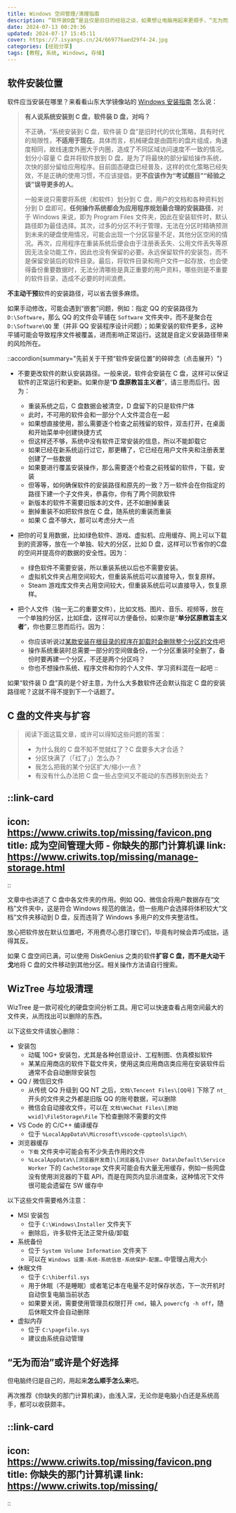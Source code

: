 ```yaml
---
title: Windows 空间管理/清理指南
description: “软件装D盘”是且仅是旧日的经验之谈，如果想让电脑用起来更顺手，“无为而治”或许是个好选择。
date: 2024-07-13 00:29:36
updated: 2024-07-17 15:45:11
cover: https://7.isyangs.cn/24/669776aed29f4-24.jpg
categories: [经验分享]
tags: [教程, 系统, Windows, 存储]
---
```


## 软件安装位置

软件应当安装在哪里？来看看山东大学镜像站的 [Windows 安装指南](https://mirrors.sdu.edu.cn/docs/guide/Windows-iso/) 怎么说：

> **有人说系统安装到 C 盘，软件装 D 盘，对吗？**
>
> 不正确，“系统安装到 C 盘，软件装 D 盘”是旧时代的优化策略，具有时代的局限性，**不适用于现在**。具体而言，机械硬盘是由圆形的盘片组成，角速度相同，故线速度外圈大于内圈，造成了不同区域访问速度不一致的情况。划分小容量 C 盘并将软件放到 D 盘，是为了将最快的部分留给操作系统，次快的部分留给应用程序。目前固态硬盘已经普及，这样的优化策略已经失效，不是正确的使用习惯，不应该提倡，更**不应该作为“考试题目”“经验之谈”误导更多的人**。
>
> 一般来说只需要将系统（和软件）划分到 C 盘，用户的文档和各种资料划分到 D 盘即可。**任何操作系统都会为应用程序规划最合理的安装路径**，对于 Windows 来说，即为 Program Files 文件夹，因此在安装软件时，默认路径即为最佳选择。其次，过多的分区不利于管理，无法在分区时精确预测到未来的硬盘使用情况，可能会出现一个分区容量不足，其他分区空闲的情况。再次，应用程序在重装系统后便会由于注册表丢失、公用文件丢失等原因无法全功能工作，因此也没有保留的必要。永远保留软件的安装包，而不是保留安装后的软件目录。最后，将软件目录和用户文件一起存放，也会使得备份重要数据时，无法分清哪些是真正重要的用户资料，哪些则是不重要的软件目录，造成不必要的时间浪费。

**不主动干预**软件的安装路径，可以省去很多麻烦。

如果手动修改，可能会遇到“嵌套”问题，例如：指定 QQ 的安装路径为 `D:\Software`，那么 QQ 的文件会平铺在 `Software` 文件夹中，而不是聚合在 `D:\Software\QQ` 里（并非 QQ 安装程序设计问题）；如果安装的软件更多，这种平铺可能会导致程序文件被覆盖，进而影响正常运行。这就是自定义安装路径带来的风险所在。

::accordion{summary="先前关于干预“软件安装位置”的碎碎念（点击展开）"}

- 不要更改软件的默认安装路径。一般来说，软件会安装在 C 盘，这样可以保证软件的正常运行和更新。如果你是“**D 盘原教旨主义者**”，请三思而后行。因为：
  - 重装系统之后，C 盘数据会被清空，D 盘留下的只是软件尸体
  - 此时，不可用的软件会和一部分个人文件混合在一起
  - 如果想直接使用，那么需要逐个检查之前残留的软件，双击打开，在桌面和开始菜单中创建快捷方式
  - 但这样还不够，系统中没有软件正常安装的信息，所以不能卸载它
  - 如果已经在新系统运行过它，那更糟了，它已经在用户文件夹和注册表里创建了一些数据
  - 如果要进行覆盖安装操作，那么需要逐个检查之前残留的软件，下载，安装
  - 但等等，如何确保软件的安装路径和原先的一致？万一软件会在你指定的路径下建一个子文件夹，恭喜你，你有了两个同款软件
  - 新版本的软件不需要旧版本的文件，还不如删掉重装
  - 删掉重装不如把软件放在 C 盘，随系统的重装而重装
  - 如果 C 盘不够大，那可以考虑分大一点

- 把你的可复用数据，比如绿色软件、游戏、虚拟机、应用缓存、网上可以下载到的资源等，放在一个单独、较大的分区，比如 D 盘，这样可以节省你的C盘的空间并提高你的数据的安全性。因为：
  - 绿色软件不需要安装，所以重装系统以后也不需要安装。
  - 虚拟机文件夹占用空间较大，但重装系统后可以直接导入，恢复原样。
  - Steam 游戏库文件夹占用空间较大，但重装系统后可以直接导入，恢复原样。

- 把个人文件（独一无二的重要文件），比如文档、图片、音乐、视频等，放在一个单独的分区，比如E盘，这样可以方便备份。如果你是“**单分区原教旨主义者**”，你也要三思而后行。因为：
  - 你应该听说过[某款安装在根目录的程序在卸载时会删除整个分区的文件](https://zhuanlan.zhihu.com/p/659087695)吧
  - 操作系统重装时总需要一部分的空间做备份，一个分区重装时全删了，备份时要再建一个分区，不还是两个分区吗？
  - 你也不想操作系统、程序文件和你的个人文件、学习资料混在一起吧
::

如果“软件装 D 盘”真的是个好主意，为什么大多数软件还会默认指定 C 盘的安装路径呢？这就不得不提到下一个话题了。

## C 盘的文件夹与扩容

> 阅读下面这篇文章，或许可以得知这些问题的答案：
>
> - 为什么我的 C 盘不知不觉就红了？C 盘要多大才合适？
> - 分区快满了（「红了」）怎么办？
> - 我怎么把我的某个分区扩大/缩小一点？
> - 有没有什么办法把 C 盘一些占空间又不能动的东西移到别处去？

::link-card
---
icon: https://www.criwits.top/missing/favicon.png
title: 成为空间管理大师 - 你缺失的那门计算机课
link: https://www.criwits.top/missing/manage-storage.html
---
::

文章中也讲述了 C 盘中各文件夹的作用。例如 QQ、微信会将用户数据存在“文档”文件夹中，这是符合 Windows 规范的做法，但一些用户会选择将体积较大“文档”文件夹移动到 D 盘，反而违背了 Windows 多用户的文件夹整洁性。

放心把软件放在默认位置吧，不用费尽心思打理它们，毕竟有时候会弄巧成拙，适得其反。

如果 C 盘空间已满，可以使用 DiskGenius 之类的软件**扩容 C 盘，而不是大动干戈**地将 C 盘的文件移动到其他分区。相关操作方法请自行搜索。

## WizTree 与垃圾清理

WizTree 是一款可视化的硬盘空间分析工具。用它可以快速查看占用空间最大的文件夹，从而找出可以删除的东西。

以下这些文件请放心删除：

- 安装包
  - 动辄 10G+ 安装包，尤其是各种创意设计、工程制图、仿真模拟软件
  - 某某应用商店的软件下载文件夹，使用这类应用商店类应用在安装软件后通常不会自动删除安装包
- QQ / 微信旧文件
  - 从传统 QQ 升级到 QQ NT 之后，`文档\Tencent Files\[QQ号]` 下除了 `nt_` 开头的文件夹之外都是旧版 QQ 的账号数据，可以删除
  - 微信会自动接收文件，可以在 `文档\WeChat Files\[原始wxid]\FileStorage\File` 下检查删除不需要的文件
- VS Code 的 C/C++ 编译缓存
  - 位于 `%LocalAppData%\Microsoft\vscode-cpptools\ipch\`
- 浏览器缓存
  - `下载` 文件夹中可能会有不少失去作用的文件
  - `%LocalAppData%\[浏览器开发商]\[浏览器名]\User Data\Default\Service Worker` 下的 `CacheStorage` 文件夹可能会有大量无用缓存，例如一些网盘没有使用浏览器的下载 API，而是在网页内显示进度条，这种情况下文件很可能会遗留在 SW 缓存中

以下这些文件需要格外注意：

- MSI 安装包
  - 位于 `C:\Windows\Installer` 文件夹下
  - 删除后，许多软件无法正常升级/卸载
- 系统备份
  - 位于 `System Volume Information` 文件夹下
  - 可以在 `Windows 设置-系统-系统信息-系统保护-配置…` 中管理占用大小
- 休眠文件
  - 位于 `C:\hiberfil.sys`
  - 用于休眠（不是睡眠）或者笔记本在电量不足时保存状态，下一次开机时自动恢复电脑当前状态
  - 如果要关闭，需要使用管理员权限打开 `cmd`，输入 `powercfg -h off`，随后休眠文件会自动删除
- 虚拟内存
  - 位于 `C:\pagefile.sys`
  - 建议由系统自动管理

## “无为而治”或许是个好选择

但电脑终归是自己的，用起来**怎么顺手怎么来**吧。

再次推荐《你缺失的那门计算机课》，由浅入深，无论你是电脑小白还是系统高手，都可以收获颇丰。

::link-card
---
icon: https://www.criwits.top/missing/favicon.png
title: 你缺失的那门计算机课
link: https://www.criwits.top/missing/
---
::
